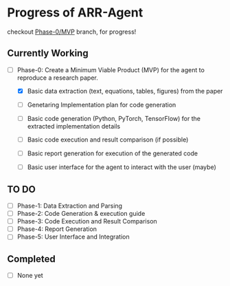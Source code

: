 # Progress of ARR-Agent
checkout [Phase-0/MVP](https://github.com/anemvamsi4/ARR-Agent/tree/phase-0/MVP) branch, for progress!
## Currently Working

- [ ] Phase-0: Create a Minimum Viable Product (MVP) for the agent to reproduce a research paper.

    - [x] Basic data extraction (text, equations, tables, figures) from the paper
    - [ ] Genetaring Implementation plan for code generation
    - [ ] Basic code generation (Python, PyTorch, TensorFlow) for the extracted implementation details
    - [ ] Basic code execution and result comparison (if possible)
    - [ ] Basic report generation for execution of the generated code
    - [ ] Basic user interface for the agent to interact with the user (maybe)


## TO DO
- [ ] Phase-1: Data Extraction and Parsing
- [ ] Phase-2: Code Generation & execution guide
- [ ] Phase-3: Code Execution and Result Comparison
- [ ] Phase-4: Report Generation
- [ ] Phase-5: User Interface and Integration

## Completed
- [ ] None yet
